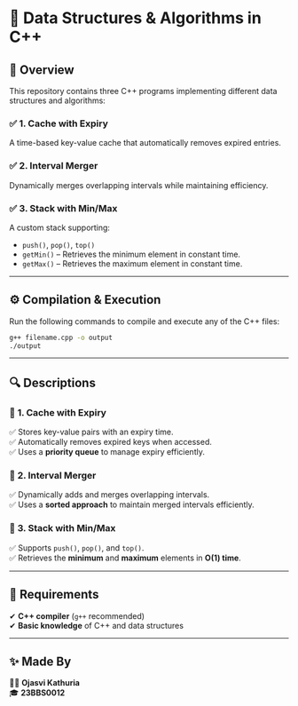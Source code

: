 # 📌 Data Structures & Algorithms in C++  

## 📖 Overview  
This repository contains three C++ programs implementing different data structures and algorithms:  

### ✅ **1. Cache with Expiry**  
A time-based key-value cache that automatically removes expired entries.  

### ✅ **2. Interval Merger**  
Dynamically merges overlapping intervals while maintaining efficiency.  

### ✅ **3. Stack with Min/Max**  
A custom stack supporting:  
- `push()`, `pop()`, `top()`  
- `getMin()` – Retrieves the minimum element in constant time.  
- `getMax()` – Retrieves the maximum element in constant time.  

---

## ⚙️ Compilation & Execution  
Run the following commands to compile and execute any of the C++ files:  

```sh
g++ filename.cpp -o output
./output
```

---

## 🔍 Descriptions  

### 🚀 **1. Cache with Expiry**  
✅ Stores key-value pairs with an expiry time.  
✅ Automatically removes expired keys when accessed.  
✅ Uses a **priority queue** to manage expiry efficiently.  

### 🚀 **2. Interval Merger**  
✅ Dynamically adds and merges overlapping intervals.  
✅ Uses a **sorted approach** to maintain merged intervals efficiently.  

### 🚀 **3. Stack with Min/Max**  
✅ Supports `push()`, `pop()`, and `top()`.  
✅ Retrieves the **minimum** and **maximum** elements in **O(1) time**.  

---

## 🔧 Requirements  
✔ **C++ compiler** (`g++` recommended)  
✔ **Basic knowledge** of C++ and data structures  

---

## ✨ Made By  
👨‍💻 **Ojasvi Kathuria**  
🎓 **23BBS0012**  

